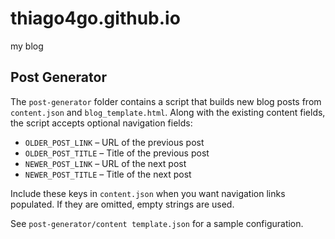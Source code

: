 # thiago4go.github.io
my blog

## Post Generator

The `post-generator` folder contains a script that builds new blog posts from
`content.json` and `blog_template.html`. Along with the existing content fields,
the script accepts optional navigation fields:

- `OLDER_POST_LINK` – URL of the previous post
- `OLDER_POST_TITLE` – Title of the previous post
- `NEWER_POST_LINK` – URL of the next post
- `NEWER_POST_TITLE` – Title of the next post

Include these keys in `content.json` when you want navigation links populated.
If they are omitted, empty strings are used.

See `post-generator/content template.json` for a sample configuration.

